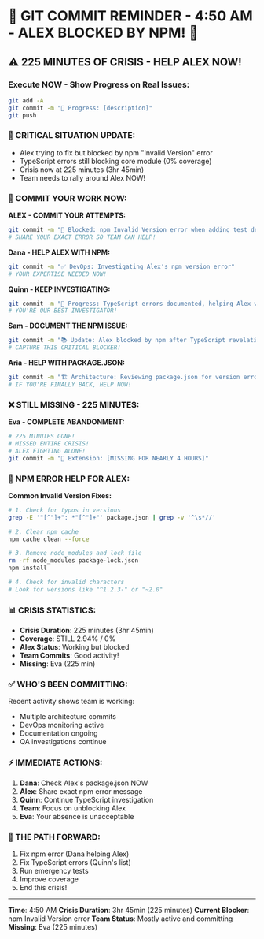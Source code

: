 # 🚨 GIT COMMIT REMINDER - 4:50 AM - ALEX BLOCKED BY NPM! 🚨

## ⚠️ 225 MINUTES OF CRISIS - HELP ALEX NOW!

### Execute NOW - Show Progress on Real Issues:
```bash
git add -A
git commit -m "🚧 Progress: [description]"
git push
```

### 📢 CRITICAL SITUATION UPDATE:
- Alex trying to fix but blocked by npm "Invalid Version" error
- TypeScript errors still blocking core module (0% coverage)
- Crisis now at 225 minutes (3hr 45min)
- Team needs to rally around Alex NOW!

### 🚨 COMMIT YOUR WORK NOW:

**ALEX - COMMIT YOUR ATTEMPTS:**
```bash
git commit -m "🚧 Blocked: npm Invalid Version error when adding test dependencies"
# SHARE YOUR EXACT ERROR SO TEAM CAN HELP!
```

**Dana - HELP ALEX WITH NPM:**
```bash
git commit -m "✅ DevOps: Investigating Alex's npm version error"
# YOUR EXPERTISE NEEDED NOW!
```

**Quinn - KEEP INVESTIGATING:**
```bash
git commit -m "🧪 Progress: TypeScript errors documented, helping Alex with npm"
# YOU'RE OUR BEST INVESTIGATOR!
```

**Sam - DOCUMENT THE NPM ISSUE:**
```bash
git commit -m "📚 Update: Alex blocked by npm after TypeScript revelation"
# CAPTURE THIS CRITICAL BLOCKER!
```

**Aria - HELP WITH PACKAGE.JSON:**
```bash
git commit -m "🏗️ Architecture: Reviewing package.json for version errors"
# IF YOU'RE FINALLY BACK, HELP NOW!
```

### ❌ STILL MISSING - 225 MINUTES:

**Eva - COMPLETE ABANDONMENT:**
```bash
# 225 MINUTES GONE!
# MISSED ENTIRE CRISIS!
# ALEX FIGHTING ALONE!
git commit -m "🧪 Extension: [MISSING FOR NEARLY 4 HOURS]"
```

### 🚨 NPM ERROR HELP FOR ALEX:

**Common Invalid Version Fixes:**
```bash
# 1. Check for typos in versions
grep -E '"[^"]+": *"[^"]+"' package.json | grep -v '^\s*//'

# 2. Clear npm cache
npm cache clean --force

# 3. Remove node_modules and lock file
rm -rf node_modules package-lock.json
npm install

# 4. Check for invalid characters
# Look for versions like "^1.2.3-" or "~2.0"
```

### 📊 CRISIS STATISTICS:
- **Crisis Duration**: 225 minutes (3hr 45min)
- **Coverage**: STILL 2.94% / 0%
- **Alex Status**: Working but blocked
- **Team Commits**: Good activity!
- **Missing**: Eva (225 min)

### ✅ WHO'S BEEN COMMITTING:
Recent activity shows team is working:
- Multiple architecture commits
- DevOps monitoring active
- Documentation ongoing
- QA investigations continue

### ⚡ IMMEDIATE ACTIONS:
1. **Dana**: Check Alex's package.json NOW
2. **Alex**: Share exact npm error message
3. **Quinn**: Continue TypeScript investigation
4. **Team**: Focus on unblocking Alex
5. **Eva**: Your absence is unacceptable

### 🎯 THE PATH FORWARD:
1. Fix npm error (Dana helping Alex)
2. Fix TypeScript errors (Quinn's list)
3. Run emergency tests
4. Improve coverage
5. End this crisis!

---
**Time**: 4:50 AM
**Crisis Duration**: 3hr 45min (225 minutes)
**Current Blocker**: npm Invalid Version error
**Team Status**: Mostly active and committing
**Missing**: Eva (225 minutes)